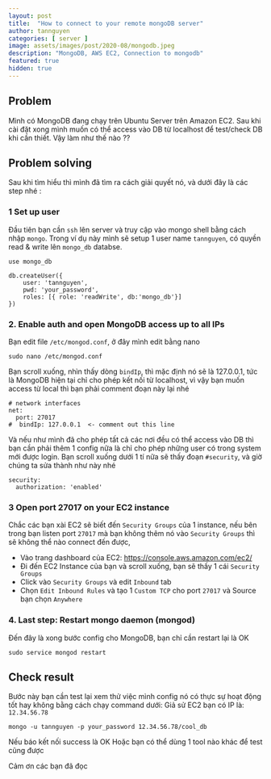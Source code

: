 ```yaml
---
layout: post
title:  "How to connect to your remote mongoDB server"
author: tannguyen
categories: [ server ]
image: assets/images/post/2020-08/mongodb.jpeg
description: "MongoDB, AWS EC2, Connection to mongodb"
featured: true
hidden: true
---
```


## Problem

Mình có MongoDB đang chạy trên Ubuntu Server trên Amazon EC2. Sau khi cài đặt xong mình muốn có thể access vào DB từ localhost để test/check DB khi cần thiết. Vậy làm như thế nào ??

## Problem solving

Sau khi tìm hiểu thì mình đã tìm ra cách giải quyết nó, và dưới đây là các step nhé :

### 1 Set up user

Đầu tiên bạn cần `ssh` lên server và truy cập vào mongo shell bằng cách nhập `mongo`. Trong ví dụ này mình sẽ setup 1 user name `tannguyen`, có quyền read & write lên `mongo_db` databse.

```
use mongo_db

db.createUser({
    user: 'tannguyen',
    pwd: 'your_password',
    roles: [{ role: 'readWrite', db:'mongo_db'}]
})
```

### 2. Enable auth and open MongoDB access up to all IPs

Bạn edit file `/etc/mongod.conf`, ở đây mình edit bằng nano

```
sudo nano /etc/mongod.conf
```

Bạn scroll xuống, nhìn thấy dòng `bindIp`, thì mặc định nó sẽ là 127.0.0.1, tức là MongoDB hiện tại chỉ cho phép kết nối từ localhost, vì vậy bạn muốn access từ local thì bạn phải comment đoạn này lại nhé

```
# network interfaces
net:
  port: 27017
#  bindIp: 127.0.0.1  <- comment out this line
```

Và nếu như mình đã cho phép tất cả các nơi đều có thể access vào DB thì bạn cần phải thêm 1 config nữa là chỉ cho phép những user có trong system mới được login.
Bạn scroll xuống dưới 1 tí nữa sẽ thấy đoạn `#security`, và giờ chúng ta sửa thành như này nhé

```
security:
  authorization: 'enabled'
```

### 3 Open port 27017 on your EC2 instance

Chắc các bạn xài EC2 sẽ biết đến `Security Groups` của 1 instance, nếu bên trong bạn listen port `27017` mà bạn không thêm nó vào `Security Groups` thì sẽ không thể nào connect đến được, 

* Vào trang dashboard của EC2: https://console.aws.amazon.com/ec2/
* Đi đến EC2 Instance của bạn và scroll xuống, bạn sẽ thấy 1 cái `Security Groups`
* Click vào `Security Groups` và edit `Inbound` tab
* Chọn `Edit Inbound Rules` và tạo 1 `Custom TCP` cho port `27017` và Source bạn chọn `Anywhere`

### 4. Last step: Restart mongo daemon (mongod)

Đến đây là xong bước config cho MongoDB, bạn chỉ cần restart lại là OK

```
sudo service mongod restart
```
## Check result

Bước này bạn cần test lại xem thử việc mình config nó có thực sự hoạt động tốt hay không bằng cách chạy command dưới:
Giả sử EC2 bạn có IP là: `12.34.56.78`

```
mongo -u tannguyen -p your_password 12.34.56.78/cool_db
```

Nếu báo kết nối success là OK 
Hoặc bạn có thể dùng 1 tool nào khác để test cũng được

Cảm ơn các bạn đã đọc
